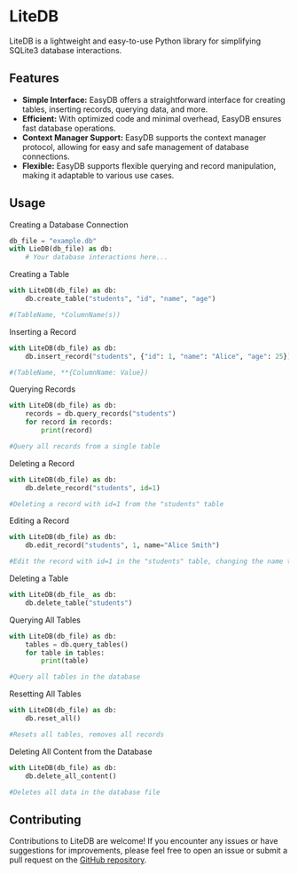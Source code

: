 # LiteDB

LiteDB is a lightweight and easy-to-use Python library for simplifying SQLite3 database interactions.

## Features
- **Simple Interface:** EasyDB offers a straightforward interface for creating tables, inserting records, querying data, and more.
- **Efficient:** With optimized code and minimal overhead, EasyDB ensures fast database operations.
- **Context Manager Support:** EasyDB supports the context manager protocol, allowing for easy and safe management of database connections.
- **Flexible:** EasyDB supports flexible querying and record manipulation, making it adaptable to various use cases.

## Usage

Creating a Database Connection

```python
db_file = "example.db"
with LieDB(db_file) as db:
    # Your database interactions here...
```
Creating a Table

```python
with LiteDB(db_file) as db:
    db.create_table("students", "id", "name", "age")

#(TableName, *ColumnName(s))
```
Inserting a Record

```python
with LiteDB(db_file) as db:
    db.insert_record("students", {"id": 1, "name": "Alice", "age": 25})

#(TableName, **{ColumnName: Value})
```

Querying Records

```python
with LiteDB(db_file) as db:
    records = db.query_records("students")
    for record in records:
        print(record)

#Query all records from a single table
```

Deleting a Record

```python
with LiteDB(db_file) as db:
    db.delete_record("students", id=1)

#Deleting a record with id=1 from the "students" table
```

Editing a Record

```python
with LiteDB(db_file) as db:
    db.edit_record("students", 1, name="Alice Smith")

#Edit the record with id=1 in the "students" table, changing the name to "Alice"
```

Deleting a Table

```python
with LiteDB(db_file_ as db:
    db.delete_table("students")
```

Querying All Tables

```python
with LiteDB(db_file) as db:
    tables = db.query_tables()
    for table in tables:
        print(table)

#Query all tables in the database
```

Resetting All Tables

```python
with LiteDB(db_file) as db:
    db.reset_all()

#Resets all tables, removes all records
```

Deleting All Content from the Database

```python
with LiteDB(db_file) as db:
    db.delete_all_content()

#Deletes all data in the database file
```

## Contributing

Contributions to LiteDB are welcome! If you encounter any issues or have suggestions for improvements, please feel free to open an issue or submit a pull request on the [GitHub repository](https://github.com/karlbk/LiteDB/tree/main).
